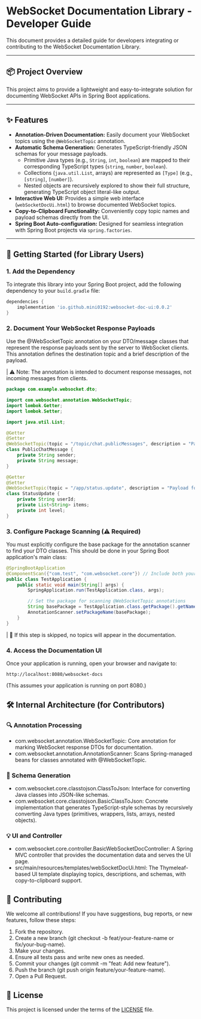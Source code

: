# WebSocket Documentation Library - Developer Guide

This document provides a detailed guide for developers integrating or contributing to the WebSocket Documentation Library.

---

## 📦 Project Overview

This project aims to provide a lightweight and easy-to-integrate solution for documenting WebSocket APIs in Spring Boot applications.

---

## ✨ Features

- **Annotation-Driven Documentation:** Easily document your WebSocket topics using the `@WebSocketTopic` annotation.
- **Automatic Schema Generation:** Generates TypeScript-friendly JSON schemas for your message payloads.
    - Primitive Java types (e.g., `String`, `int`, `boolean`) are mapped to their corresponding TypeScript types (`string`, `number`, `boolean`).
    - Collections (`java.util.List`, arrays) are represented as `[Type]` (e.g., `[string]`, `[number]`).
    - Nested objects are recursively explored to show their full structure, generating TypeScript object literal-like output.
- **Interactive Web UI:** Provides a simple web interface (`webSocketDocUi.html`) to browse documented WebSocket topics.
- **Copy-to-Clipboard Functionality:** Conveniently copy topic names and payload schemas directly from the UI.
- **Spring Boot Auto-configuration:** Designed for seamless integration with Spring Boot projects via `spring.factories`.

---

## 🚀 Getting Started (for Library Users)

### 1. Add the Dependency

To integrate this library into your Spring Boot project, add the following dependency to your `build.gradle` file:

```groovy
dependencies {
    implementation 'io.github.mini0192:websocket-doc-ui:0.0.2'
}
```

### 2. Document Your WebSocket Response Payloads
   Use the @WebSocketTopic annotation on your DTO/message classes that represent the response payloads sent by the server to WebSocket clients.
   This annotation defines the destination topic and a brief description of the payload.

| ⚠️ Note: The annotation is intended to document response messages, not incoming messages from clients.

```java
package com.example.websocket.dto;

import com.websocket.annotation.WebSocketTopic;
import lombok.Getter;
import lombok.Setter;

import java.util.List;

@Getter
@Setter
@WebSocketTopic(topic = "/topic/chat.publicMessages", description = "Payload for public chat messages.")
class PublicChatMessage {
    private String sender;
    private String message;
}

@Getter
@Setter
@WebSocketTopic(topic = "/app/status.update", description = "Payload for updating user status with a list of items.")
class StatusUpdate {
    private String userId;
    private List<String> items;
    private int level;
}
```

### 3. Configure Package Scanning (⚠ Required)
You must explicitly configure the base package for the annotation scanner to find your DTO classes.
This should be done in your Spring Boot application's main class:
```java
@SpringBootApplication
@ComponentScan({"com.test", "com.websocket.core"}) // Include both your package and the library core
public class TestApplication {
    public static void main(String[] args) {
        SpringApplication.run(TestApplication.class, args);

        // Set the package for scanning @WebSocketTopic annotations
        String basePackage = TestApplication.class.getPackage().getName();
        AnnotationScanner.setPackageName(basePackage);
    }
}
```

| 🔴 If this step is skipped, no topics will appear in the documentation.

### 4. Access the Documentation UI
Once your application is running, open your browser and navigate to:
```
http://localhost:8080/websocket-docs
```
(This assumes your application is running on port 8080.)


## 🛠 Internal Architecture (for Contributors)

### 🔍 Annotation Processing
- com.websocket.annotation.WebSocketTopic: Core annotation for marking WebSocket response DTOs for documentation.
- com.websocket.annotation.AnnotationScanner: Scans Spring-managed beans for classes annotated with @WebSocketTopic.

### 🧱 Schema Generation
- com.websocket.core.classtojson.ClassToJson: Interface for converting Java classes into JSON-like schemas.
- com.websocket.core.classtojson.BasicClassToJson: Concrete implementation that generates TypeScript-style schemas by recursively converting Java types (primitives, wrappers, lists, arrays, nested objects).

### 💡 UI and Controller
- com.websocket.core.controller.BasicWebSocketDocController: A Spring MVC controller that provides the documentation data and serves the UI page.
- src/main/resources/templates/webSocketDocUi.html: The Thymeleaf-based UI template displaying topics, descriptions, and schemas, with copy-to-clipboard support.


## 🤝 Contributing
We welcome all contributions!
If you have suggestions, bug reports, or new features, follow these steps:

1. Fork the repository.
2. Create a new branch (git checkout -b feat/your-feature-name or fix/your-bug-name).
3. Make your changes.
4. Ensure all tests pass and write new ones as needed.
5. Commit your changes (git commit -m "feat: Add new feature").
6. Push the branch (git push origin feature/your-feature-name).
7. Open a Pull Request.

## 📄 License
This project is licensed under the terms of the [LICENSE](LICENSE) file.
